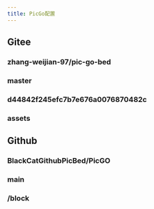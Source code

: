 ```yaml
---
title: PicGo配置
---
```


## Gitee
### zhang-weijian-97/pic-go-bed
### master
### d44842f245efc7b7e676a0076870482c
### assets
## Github
### BlackCatGithubPicBed/PicGO
### main
### /block
